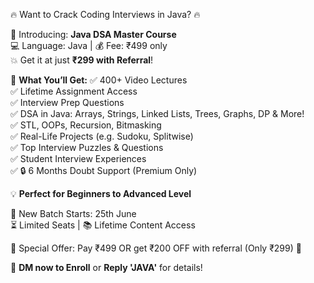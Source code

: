 🔥 Want to Crack Coding Interviews in Java? 🔥

🎯 Introducing: **Java DSA Master Course**  
💻 Language: Java | 💰 Fee: ₹499 only  
💥 Get it at just **₹299 with Referral**!

🚀 **What You’ll Get:**
✅ 400+ Video Lectures  
✅ Lifetime Assignment Access  
✅ Interview Prep Questions  
✅ DSA in Java: Arrays, Strings, Linked Lists, Trees, Graphs, DP & More!  
✅ STL, OOPs, Recursion, Bitmasking  
✅ Real-Life Projects (e.g. Sudoku, Splitwise)  
✅ Top Interview Puzzles & Questions  
✅ Student Interview Experiences  
✅ 🔒 6 Months Doubt Support (Premium Only)

💡 **Perfect for Beginners to Advanced Level**

📅 New Batch Starts: 25th June  
⏳ Limited Seats | 📚 Lifetime Content Access

🎁 Special Offer: 
Pay ₹499 OR get ₹200 OFF with referral (Only ₹299) 💸

📲 **DM now to Enroll** or **Reply 'JAVA'** for details!
